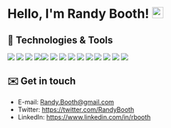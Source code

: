 # Hello, I'm Randy Booth! <img src="https://raw.githubusercontent.com/MartinHeinz/MartinHeinz/master/wave.gif" alt="" width="25px">

## 🔧 Technologies & Tools

![](https://img.shields.io/badge/Code-PHP-informational?style=flat&logo=php&logoColor=white&color=blue)
![](https://img.shields.io/badge/Code-Laravel-informational?style=flat&logo=laravel&logoColor=white&color=blue)
![](https://img.shields.io/badge/Code-JavaScript-informational?style=flat&logo=javascript&logoColor=white&color=blue)
![](https://img.shields.io/badge/Code-Vue.js-informational?style=flat&logo=vue.js&logoColor=white&color=blue)![](https://img.shields.io/badge/Editor-VS_Code-informational?style=flat&logo=visual-studio-code&logoColor=white&color=blue)
![](https://img.shields.io/badge/Editor-PhpStorm-informational?style=flat&logo=jetbrains&logoColor=white&color=blue)
![](https://img.shields.io/badge/Shell-Zsh-informational?style=flat&logo=&logoColor=white&color=blue)
![](https://img.shields.io/badge/Tools-Adobe_Photoshop-informational?style=flat&logo=adobe-photoshop&logoColor=white&color=blue)
![](https://img.shields.io/badge/Tools-iTerm-informational?style=flat&logo=&logoColor=white&color=blue)
![](https://img.shields.io/badge/Tools-Postman-informational?style=flat&logo=postman&logoColor=white&color=blue)
![](https://img.shields.io/badge/Tools-Table_Plus-informational?style=flat&logo=&logoColor=white&color=blue)
![](https://img.shields.io/badge/OS-Mac-informational?style=flat&logo=apple&logoColor=white&color=blue)
![](https://img.shields.io/badge/Cloud-Digital_Ocean-informational?style=flat&logo=digitalocean&logoColor=white&color=blue)
![](https://img.shields.io/badge/Server-Linux-informational?style=flat&logo=linux&logoColor=white&color=blue)

## ✉️ Get in touch
- E-mail: Randy.Booth@gmail.com
- Twitter: https://twitter.com/RandyBooth
- LinkedIn: https://www.linkedin.com/in/rbooth
